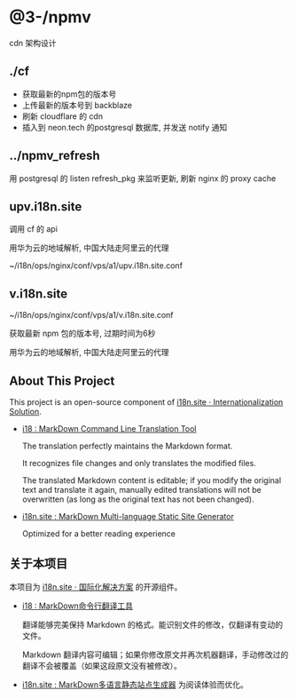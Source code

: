 # @3-/npmv

cdn 架构设计

## ./cf

* 获取最新的npm包的版本号
* 上传最新的版本号到 backblaze
* 刷新 cloudflare 的 cdn
* 插入到 neon.tech 的postgresql 数据库, 并发送 notify 通知

## ../npmv_refresh

用 postgresql 的 listen refresh_pkg 来监听更新, 刷新 nginx 的 proxy cache

## upv.i18n.site

调用 cf 的 api

用华为云的地域解析, 中国大陆走阿里云的代理

~/i18n/ops/nginx/conf/vps/a1/upv.i18n.site.conf

## v.i18n.site

~/i18n/ops/nginx/conf/vps/a1/v.i18n.site.conf

获取最新 npm 包的版本号, 过期时间为6秒

用华为云的地域解析, 中国大陆走阿里云的代理

## About This Project

This project is an open-source component of [i18n.site ⋅ Internationalization Solution](https://i18n.site).

* [i18 : MarkDown Command Line Translation Tool](https://i18n.site/i18)

  The translation perfectly maintains the Markdown format.

  It recognizes file changes and only translates the modified files.

  The translated Markdown content is editable; if you modify the original text and translate it again, manually edited translations will not be overwritten (as long as the original text has not been changed).

* [i18n.site : MarkDown Multi-language Static Site Generator](https://i18n.site/i18n.site)

  Optimized for a better reading experience

## 关于本项目

本项目为 [i18n.site ⋅ 国际化解决方案](https://i18n.site) 的开源组件。

* [i18 :  MarkDown命令行翻译工具](https://i18n.site/i18)

  翻译能够完美保持 Markdown 的格式。能识别文件的修改，仅翻译有变动的文件。

  Markdown 翻译内容可编辑；如果你修改原文并再次机器翻译，手动修改过的翻译不会被覆盖（如果这段原文没有被修改）。

* [i18n.site : MarkDown多语言静态站点生成器](https://i18n.site/i18n.site) 为阅读体验而优化。